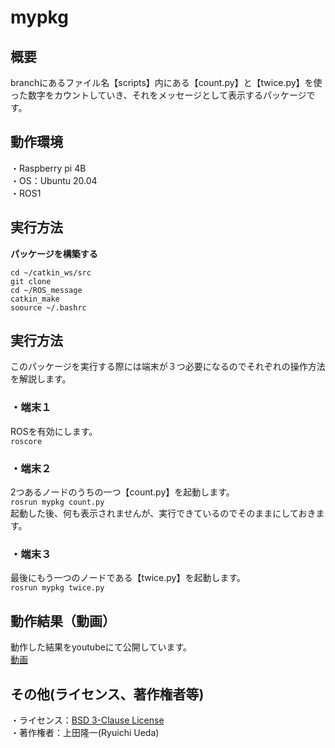 # mypkg

## 概要    
branchにあるファイル名【scripts】内にある【count.py】と【twice.py】を使った数字をカウントしていき、それをメッセージとして表示するパッケージです。

## 動作環境 
・Raspberry pi 4B  
・OS：Ubuntu 20.04  
・ROS1

## 実行方法
**パッケージを構築する**
```
cd ~/catkin_ws/src
git clone 
cd ~/ROS_message
catkin_make
soource ~/.bashrc
```

## 実行方法
このパッケージを実行する際には端末が３つ必要になるのでそれぞれの操作方法を解説します。
### ・端末１
ROSを有効にします。  
```roscore```

### ・端末２
2つあるノードのうちの一つ【count.py】を起動します。  
```rosrun mypkg count.py```  
起動した後、何も表示されませんが、実行できているのでそのままにしておきます。  

### ・端末３
最後にもう一つのノードである【twice.py】を起動します。  
```rosrun mypkg twice.py```

## 動作結果（動画）  
動作した結果をyoutubeにて公開しています。  
[動画](https://www.youtube.com/watch?v=_PnO3ojpHpU)  

## その他(ライセンス、著作権者等)
・ライセンス：[BSD 3-Clause License](https://github.com/tamiharu/ROS_message/blob/main/LICENSE)  
・著作権者：上田隆一(Ryuichi Ueda)
